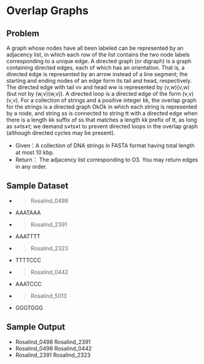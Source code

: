 # Overlap Graphs
## Problem
A graph whose nodes have all been labeled can be represented by an adjacency list, in which each row of the list contains the two node labels corresponding to a unique edge.
A directed graph (or digraph) is a graph containing directed edges, each of which has an orientation. That is, a directed edge is represented by an arrow instead of a line segment; the starting and ending nodes of an edge form its tail and head, respectively. The directed edge with tail vv and head ww is represented by (v,w)(v,w) (but not by (w,v)(w,v)). A directed loop is a directed edge of the form (v,v)(v,v).
For a collection of strings and a positive integer kk, the overlap graph for the strings is a directed graph OkOk in which each string is represented by a node, and string ss is connected to string tt with a directed edge when there is a length kk suffix of ss that matches a length kk prefix of tt, as long as s≠ts≠t; we demand s≠ts≠t to prevent directed loops in the overlap graph (although directed cycles may be present).
* Given：A collection of DNA strings in FASTA format having total length at most 10 kbp.
* Return： The adjacency list corresponding to O3. You may return edges in any order.

## Sample Dataset
* >Rosalind_0498
* AAATAAA
* >Rosalind_2391
* AAATTTT
* >Rosalind_2323
* TTTTCCC
* >Rosalind_0442
* AAATCCC
* >Rosalind_5013
* GGGTGGG

## Sample Output
* Rosalind_0498 Rosalind_2391
* Rosalind_0498 Rosalind_0442
* Rosalind_2391 Rosalind_2323
